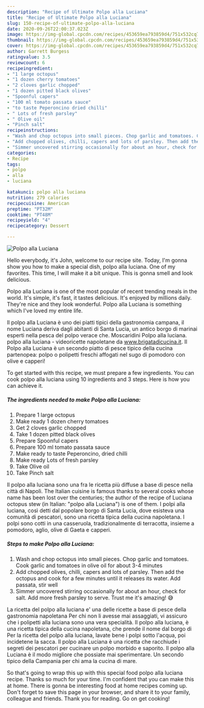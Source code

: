 ```yaml
---
description: "Recipe of Ultimate Polpo alla Luciana"
title: "Recipe of Ultimate Polpo alla Luciana"
slug: 150-recipe-of-ultimate-polpo-alla-luciana
date: 2020-09-26T22:00:37.023Z
image: https://img-global.cpcdn.com/recipes/453659ea793859d4/751x532cq70/polpo-alla-luciana-recipe-main-photo.jpg
thumbnail: https://img-global.cpcdn.com/recipes/453659ea793859d4/751x532cq70/polpo-alla-luciana-recipe-main-photo.jpg
cover: https://img-global.cpcdn.com/recipes/453659ea793859d4/751x532cq70/polpo-alla-luciana-recipe-main-photo.jpg
author: Garrett Burgess
ratingvalue: 3.5
reviewcount: 6
recipeingredient:
- "1 large octopus"
- "1 dozen cherry tomatoes"
- "2 cloves garlic chopped"
- "1 dozen pitted black olives"
- "Spoonful capers"
- "100 ml tomato passata sauce"
- "to taste Peperoncino dried chilli"
- " Lots of fresh parsley"
- " Olive oil"
- "Pinch salt"
recipeinstructions:
- "Wash and chop octopus into small pieces. Chop garlic and tomatoes. Cook garlic and tomatoes in olive oil for about 3-4 minutes"
- "Add chopped olives, chilli, capers and lots of parsley. Then add the octopus and cook for a few minutes until it releases its water. Add passata, stir well"
- "Simmer uncovered stirring occasionally for about an hour, check for salt. Add more fresh parsley to serve. Trust me it&#39;s amazing! 😅"
categories:
- Recipe
tags:
- polpo
- alla
- luciana

katakunci: polpo alla luciana 
nutrition: 279 calories
recipecuisine: American
preptime: "PT32M"
cooktime: "PT48M"
recipeyield: "4"
recipecategory: Dessert

---
```



![Polpo alla Luciana](https://img-global.cpcdn.com/recipes/453659ea793859d4/751x532cq70/polpo-alla-luciana-recipe-main-photo.jpg)

Hello everybody, it's John, welcome to our recipe site. Today, I'm gonna show you how to make a special dish, polpo alla luciana. One of my favorites. This time, I will make it a bit unique. This is gonna smell and look delicious.

Polpo alla Luciana is one of the most popular of recent trending meals in the world. It's simple, it's fast, it tastes delicious. It's enjoyed by millions daily. They're nice and they look wonderful. Polpo alla Luciana is something which I've loved my entire life.

Il polpo alla Luciana è uno dei piatti tipici della gastronomia campana, il nome Luciana deriva dagli abitanti di Santa Lucia, un antico borgo di marinai esperti nella pesca del polpo verace che. Moscaridini Polpo alla luciana. polpo alla luciana - videoricette napoletane da www.brigatadicucina.it. Il Polpo alla Luciana è un secondo piatto di pesce tipico della cucina partenopea: polpo o polipetti freschi affogati nel sugo di pomodoro con olive e capperi!


To get started with this recipe, we must prepare a few ingredients. You can cook polpo alla luciana using 10 ingredients and 3 steps. Here is how you can achieve it.

<!--inarticleads1-->

##### The ingredients needed to make Polpo alla Luciana:

1. Prepare 1 large octopus
1. Make ready 1 dozen cherry tomatoes
1. Get 2 cloves garlic chopped
1. Take 1 dozen pitted black olives
1. Prepare Spoonful capers
1. Prepare 100 ml tomato passata sauce
1. Make ready to taste Peperoncino, dried chilli
1. Make ready  Lots of fresh parsley
1. Take  Olive oil
1. Take Pinch salt


Il polpo alla luciana sono una fra le ricetta più diffuse a base di pesce nella città di Napoli. The Italian cuisine is famous thanks to several cooks whose name has been lost over the centuries; the author of the recipe of Luciana octopus stew (in Italian: &#34;polpo alla Luciana&#34;) is one of them. I polpi alla lucìana, così detti dal popolare borgo di Santa Lucia, dove esisteva una comunità di pescatori, sono una ricetta tipica della cucina napoletana. I polpi sono cotti in una casseruola, tradizionalmente di terracotta, insieme a pomodoro, aglio, olive di Gaeta e capperi. 

<!--inarticleads2-->

##### Steps to make Polpo alla Luciana:

1. Wash and chop octopus into small pieces. Chop garlic and tomatoes. Cook garlic and tomatoes in olive oil for about 3-4 minutes
1. Add chopped olives, chilli, capers and lots of parsley. Then add the octopus and cook for a few minutes until it releases its water. Add passata, stir well
1. Simmer uncovered stirring occasionally for about an hour, check for salt. Add more fresh parsley to serve. Trust me it&#39;s amazing! 😅


La ricetta del polpo alla luciana e&#39; una delle ricette a base di pesce della gastronomia napoletana Per chi non li avesse mai assaggiati, vi assicuro che i polipetti alla luciana sono una vera specialità. Il polpo alla luciana, è una ricetta tipica della cucina napoletana, che prende il nome dal borgo di Per la ricetta del polpo alla luciana, lavate bene i polpi sotto l&#39;acqua, poi incidetene la sacca. Il polpo alla Luciana è una ricetta che racchiude i segreti dei pescatori per cucinare un polpo morbido e saporito. Il polpo alla Luciana è il modo migliore che possiate mai sperimentare. Un secondo tipico della Campania per chi ama la cucina di mare. 

So that's going to wrap this up with this special food polpo alla luciana recipe. Thanks so much for your time. I'm confident that you can make this at home. There is gonna be interesting food at home recipes coming up. Don't forget to save this page in your browser, and share it to your family, colleague and friends. Thank you for reading. Go on get cooking!
